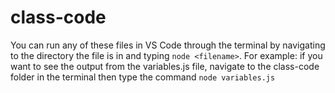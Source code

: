 # class-code

You can run any of these files in VS Code through the terminal by navigating to the directory the file is in and typing `node <filename>`. 
For example: if you want to see the output from the variables.js file, navigate to the class-code folder in the terminal then type the command `node variables.js`